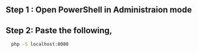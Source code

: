 ## Step 1 : Open PowerShell in Administraion mode
## Step 2: Paste the following,
 ```bash
   php -S localhost:8080
   ```
